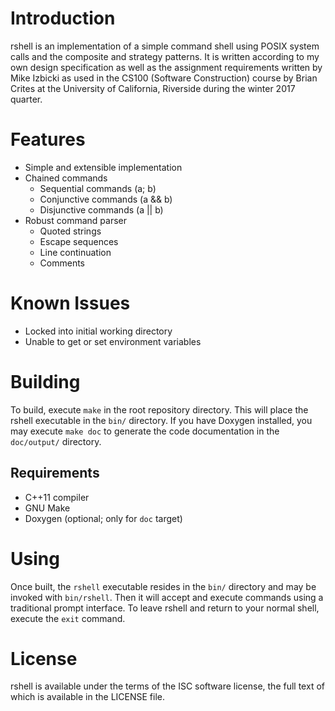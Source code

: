 # Introduction

rshell is an implementation of a simple command shell using POSIX system
calls and the composite and strategy patterns.  It is written according
to my own design specification as well as the assignment requirements
written by Mike Izbicki as used in the CS100 (Software Construction)
course by Brian Crites at the University of California, Riverside during
the winter 2017 quarter.

# Features

- Simple and extensible implementation
- Chained commands
  - Sequential commands (a; b)
  - Conjunctive commands (a && b)
  - Disjunctive commands (a || b)
- Robust command parser
  - Quoted strings
  - Escape sequences
  - Line continuation
  - Comments

# Known Issues

- Locked into initial working directory
- Unable to get or set environment variables

# Building

To build, execute `make` in the root repository directory.  This will
place the rshell executable in the `bin/` directory.  If you have
Doxygen installed, you may execute `make doc` to generate the code
documentation in the `doc/output/` directory.

## Requirements

- C++11 compiler
- GNU Make
- Doxygen (optional; only for `doc` target)

# Using

Once built, the `rshell` executable resides in the `bin/` directory and
may be invoked with `bin/rshell`.  Then it will accept and execute
commands using a traditional prompt interface.  To leave rshell and
return to your normal shell, execute the `exit` command.

# License

rshell is available under the terms of the ISC software license, the
full text of which is available in the LICENSE file.
